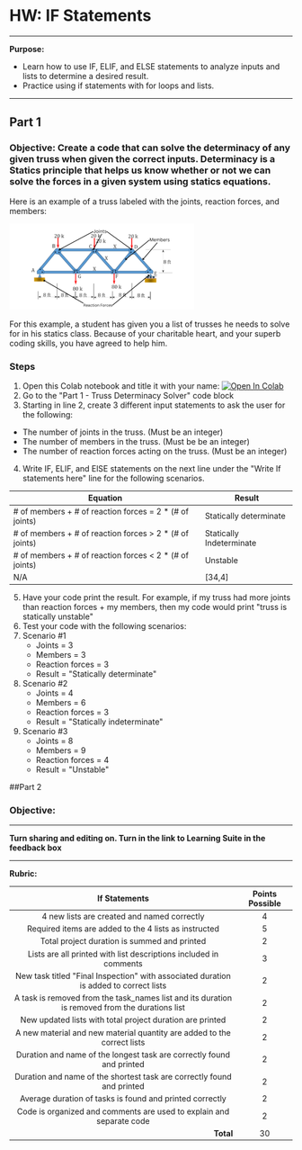 # HW: IF Statements
---
**Purpose:** 
- Learn how to use IF, ELIF, and ELSE statements to analyze inputs and lists to determine a desired result.
- Practice using if statements with for loops and lists.

---
## Part 1
### Objective: Create a code that can solve the determinacy of any given truss when given the correct inputs. Determinacy is a Statics principle that helps us know whether or not we can solve the forces in a given system using statics equations.

Here is an example of a truss labeled with the joints, reaction forces, and members:

![TRUSS_ANALYSES.png](images/TRUSS_ANALYSES.png)

For this example, a student has given you a list of trusses he needs to solve for in his statics class. Because of your charitable heart, and your superb coding skills, you have agreed to help him.

### Steps
1. Open this Colab notebook and title it with your name: <a href="https://colab.research.google.com/github/byu-cce270/content/blob/main/2_4_%5Byour_name%5D_IF_Statements_.ipynb" target="_parent"><img src="https://colab.research.google.com/assets/colab-badge.svg" alt="Open In Colab"/></a>
2. Go to the "Part 1 - Truss Determinacy Solver" code block
3. Starting in line 2, create 3 different input statements to ask the user for the following:
  - The number of joints in the truss. (Must be an integer)
  - The number of members in the truss. (Must be be an integer)
  - The number of reaction forces acting on the truss. (Must be an integer)
4. Write IF, ELIF, and ElSE statements on the next line under the "Write If statements here" line for the following scenarios. 

  | Equation      | Result                                |
   |----------|--------------------------------------|
   | # of members + # of reaction forces = 2 * (# of joints) | Statically determinate |
   | # of members + # of reaction forces > 2 * (# of joints) | Statically Indeterminate |
   | # of members + # of reaction forces < 2 * (# of joints) | Unstable |
   | N/A | [34,4]                               |

5. Have your code print the result. For example, if my truss had more joints than reaction forces + my members, then my code would print "truss is statically unstable"
6. Test your code with the following scenarios:
7. Scenario #1
   - Joints = 3
   - Members = 3
   - Reaction forces = 3
   - Result = "Statically determinate"
8. Scenario #2
   - Joints = 4
   - Members = 6
   - Reaction forces = 3
   - Result = "Statically indeterminate"
9. Scenario #3
    - Joints = 8
    - Members = 9
    - Reaction forces = 4
    - Result = "Unstable"
  
##Part 2
### Objective: 


---

**Turn sharing and editing on. Turn in the link to Learning Suite in the feedback box**

---

**Rubric:**

|                                               If Statements                                                     | Points Possible |
|:-------------------------------------------------------------------------------------------------------:|:---------------:|
|                         4 new lists are created and named correctly                                     |        4        |
|                          Required items are added to the 4 lists as instructed                          |        5        |
|                          Total project duration is summed and printed                                   |        2        |
|                    Lists are all printed with list descriptions included in comments                    |        3        |
|         New task titled "Final Inspection" with associated duration is added to correct lists           |        2        |
|       A task is removed from the task_names list and its duration is removed from the durations list    |        2        |
|                       New updated lists with total project duration are printed                         |        2        |
|                 A new material and new material quantity are added to the correct lists                 |        2        |
|                  Duration and name of the longest task are correctly found and printed                  |        2        |
|                 Duration and name of the shortest task are correctly found and printed                  |        2        |
|                        Average duration of tasks is found and printed correctly                         |        2        |
|                  Code is organized and comments are used to explain and separate code                   |        2        |
|                             <div style="text-align: right">**Total**</div>                              |       30        |
